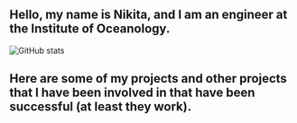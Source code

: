 ## Hello, my name is Nikita, and I am an engineer at the Institute of Oceanology.

![GitHub stats](https://github-readme-stats.vercel.app/api?username=Lazabuda&show_icons=true&theme=radical)

## Here are some of my projects and other projects that I have been involved in that have been successful (at least they work).
